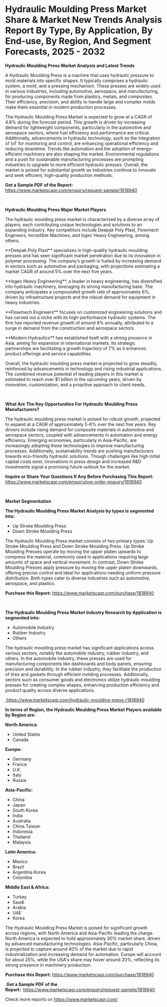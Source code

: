 <p><h1>Hydraulic Moulding Press Market Share & Market New Trends Analysis Report By Type, By Application, By End-use, By Region, And Segment Forecasts, 2025 - 2032</h1></p><p><strong>Hydraulic Moulding Press Market Analysis and Latest Trends</strong></p>
<p><p>A Hydraulic Moulding Press is a machine that uses hydraulic pressure to mold materials into specific shapes. It typically comprises a hydraulic system, a mold, and a pressing mechanism. These presses are widely used in various industries, including automotive, aerospace, and manufacturing, for producing components made from plastics, metals, and composites. Their efficiency, precision, and ability to handle large and complex molds make them essential in modern production processes.</p><p>The Hydraulic Moulding Press Market is expected to grow at a CAGR of 4.8% during the forecast period. This growth is driven by increasing demand for lightweight components, particularly in the automotive and aerospace sectors, where fuel efficiency and performance are critical. Additionally, advancements in hydraulic technology, such as the integration of IoT for monitoring and control, are enhancing operational efficiency and reducing downtime. Trends like automation and the adoption of energy-efficient machinery are also shaping the market. Environmental regulations and a push for sustainable manufacturing processes are prompting industries to upgrade to more efficient hydraulic presses. Overall, the market is poised for substantial growth as industries continue to innovate and seek efficient, high-quality production methods.</p></p>
<p><strong>Get a Sample PDF of the Report:&nbsp;</strong> <a href="https://www.marketscagr.com/enquiry/request-sample/1818940?utm_campaign=3368&utm_medium=2&utm_source=Github&utm_content=ia&utm_term=09042025&utm_id=hydraulic-moulding-press">https://www.marketscagr.com/enquiry/request-sample/1818940</a></p>
<p>&nbsp;</p>
<p><strong>Hydraulic Moulding Press Major Market Players</strong></p>
<p><p>The hydraulic moulding press market is characterized by a diverse array of players, each contributing unique technologies and solutions to an expanding industry. Key competitors include Deepak Poly Plast, Flowmech Engineers, Incredible Machines, and Isgec Heavy Engineering, among others. </p><p>**Deepak Poly Plast** specializes in high-quality hydraulic moulding presses and has seen significant market penetration due to its innovation in polymer processing. The company’s growth is fueled by increasing demand in sectors such as automotive and packaging, with projections estimating a market CAGR of around 5% over the next five years.</p><p>**Isgec Heavy Engineering**, a leader in heavy engineering, has diversified into hydraulic machinery, leveraging its strong manufacturing base. The company anticipates a compounded growth rate of approximately 6%, driven by infrastructure projects and the robust demand for equipment in heavy industries.</p><p>**Flowmech Engineers** focuses on customized engineering solutions and has carved out a niche with its high-performance hydraulic systems. The firm has reported revenue growth of around 8% annually, attributed to a surge in demand from the construction and aerospace sectors.</p><p>**Modern Hydraulics** has established itself with a strong presence in Asia, aiming for expansion in international markets. Its strategic partnerships are facilitating a growth trajectory of 7% as it enhances product offerings and service capabilities.</p><p>Overall, the hydraulic moulding press market is projected to grow steadily, reinforced by advancements in technology and rising industrial applications. The combined revenue potential of leading players in this market is estimated to reach over $1 billion in the upcoming years, driven by innovation, customization, and a proactive approach to client needs.</p></p>
<p>&nbsp;</p>
<p><strong>What Are The Key Opportunities For Hydraulic Moulding Press Manufacturers?</strong></p>
<p><p>The hydraulic moulding press market is poised for robust growth, projected to expand at a CAGR of approximately 5-6% over the next five years. Key drivers include rising demand for composite materials in automotive and aerospace sectors, coupled with advancements in automation and energy efficiency. Emerging economies, particularly in Asia-Pacific, are increasingly adopting these technologies to improve manufacturing processes. Additionally, sustainability trends are pushing manufacturers towards eco-friendly hydraulic solutions. Though challenges like high initial capital costs exist, innovations in press design and increased R&D investments signal a promising future outlook for the market.</p></p>
<p><strong>Inquire or Share Your Questions If Any Before Purchasing This Report:</strong> <a href="https://www.marketscagr.com/enquiry/pre-order-enquiry/1818940?utm_campaign=3368&utm_medium=2&utm_source=Github&utm_content=ia&utm_term=09042025&utm_id=hydraulic-moulding-press">https://www.marketscagr.com/enquiry/pre-order-enquiry/1818940</a></p>
<p>&nbsp;</p>
<p><strong>Market Segmentation</strong></p>
<p><strong>The Hydraulic Moulding Press Market Analysis by types is segmented into:</strong></p>
<p><ul><li>Up Stroke Moulding Press</li><li>Down Stroke Moulding Press</li></ul></p>
<p><p>The Hydraulic Moulding Press market consists of two primary types: Up Stroke Moulding Press and Down Stroke Moulding Press. Up Stroke Moulding Presses operate by moving the upper platen upwards to compress the material, commonly used in applications requiring large amounts of space and vertical movement. In contrast, Down Stroke Moulding Presses apply pressure by moving the upper platen downwards, offering precise control and ideal for applications needing uniform pressure distribution. Both types cater to diverse industries such as automotive, aerospace, and plastics.</p></p>
<p><strong>Purchase this Report:&nbsp;</strong><a href="https://www.marketscagr.com/purchase/1818940?utm_campaign=3368&utm_medium=2&utm_source=Github&utm_content=ia&utm_term=09042025&utm_id=hydraulic-moulding-press">https://www.marketscagr.com/purchase/1818940</a></p>
<p>&nbsp;</p>
<p><strong>The Hydraulic Moulding Press Market Industry Research by Application is segmented into:</strong></p>
<p><ul><li>Automobile Industry</li><li>Rubber Industry</li><li>Others</li></ul></p>
<p><p>The hydraulic moulding press market has significant applications across various sectors, notably the automobile industry, rubber industry, and others. In the automobile industry, these presses are used for manufacturing components like dashboards and body panels, ensuring precision and durability. In the rubber industry, they facilitate the production of tires and gaskets through efficient molding processes. Additionally, sectors such as consumer goods and electronics utilize hydraulic moulding presses for creating complex shapes, enhancing production efficiency and product quality across diverse applications.</p></p>
<p><a href="https://www.marketscagr.com/hydraulic-moulding-press-r1818940?utm_campaign=3368&utm_medium=2&utm_source=Github&utm_content=ia&utm_term=09042025&utm_id=hydraulic-moulding-press">&nbsp;https://www.marketscagr.com/hydraulic-moulding-press-r1818940</a></p>
<p><strong>In terms of Region, the Hydraulic Moulding Press Market Players available by Region are:</strong></p>
<p>
    <p> <strong> North America: </strong>
        <ul>
            <li>United States</li>
            <li>Canada</li>
        </ul>
        </p> 
    <p> <strong> Europe: </strong>
        <ul>
            <li>Germany</li>
            <li>France</li>
            <li>U.K.</li>
            <li>Italy</li>
            <li>Russia</li>
        </ul>
        </p> 
    <p> <strong> Asia-Pacific: </strong>
        <ul>
            <li>China</li>
            <li>Japan</li>
            <li>South Korea</li>
            <li>India</li>
            <li>Australia</li>
            <li>China Taiwan</li>
            <li>Indonesia</li>
            <li>Thailand</li>
            <li>Malaysia</li>
        </ul>
        </p> 
    <p> <strong> Latin America: </strong>
        <ul>
            <li>Mexico</li>
            <li>Brazil</li>
            <li>Argentina Korea</li>
            <li>Colombia</li>
        </ul>
        </p> 
    <p> <strong> Middle East & Africa: </strong>
        <ul>
            <li>Turkey</li>
            <li>Saudi</li>
            <li>Arabia</li>
            <li>UAE</li>
            <li>Korea</li>
        </ul>
    </p>
    </p>
<p><p>The Hydraulic Moulding Press Market is poised for significant growth across regions, with North America and Asia-Pacific leading the charge. North America is expected to hold approximately 30% market share, driven by advanced manufacturing technologies. Asia-Pacific, particularly China, is projected to capture around 40% of the market due to rapid industrialization and increasing demand for automation. Europe will account for about 25%, while the USA's share may hover around 20%, reflecting its strong presence in machinery production.</p></p>
<p><strong>Purchase this Report: </strong><a href="https://www.marketscagr.com/purchase/1818940?utm_campaign=3368&utm_medium=2&utm_source=Github&utm_content=ia&utm_term=09042025&utm_id=hydraulic-moulding-press">https://www.marketscagr.com/purchase/1818940</a></p>
<p>&nbsp;<strong>Get a Sample PDF of the Report:&nbsp;&nbsp;</strong><a href="https://www.marketscagr.com/enquiry/request-sample/1818940?utm_campaign=3368&utm_medium=2&utm_source=Github&utm_content=ia&utm_term=09042025&utm_id=hydraulic-moulding-press">https://www.marketscagr.com/enquiry/request-sample/1818940</a></p>
<p><strong></strong></p>
<p>Check more reports on <a href="https://www.marketscagr.com/?utm_campaign=3368&utm_medium=2&utm_source=Github&utm_content=ia&utm_term=09042025&utm_id=hydraulic-moulding-press">https://www.marketscagr.com/</a></p>